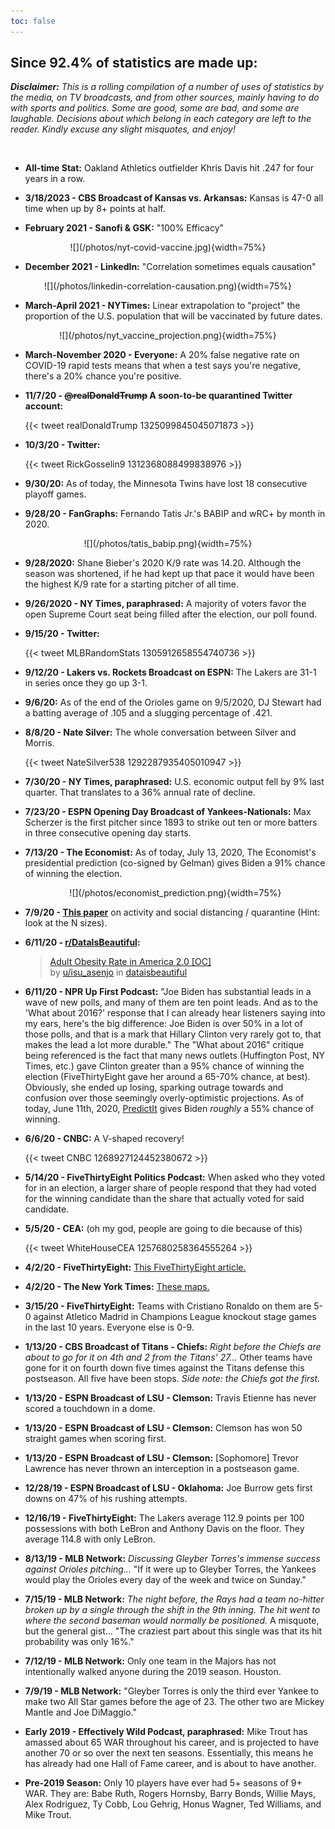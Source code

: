 ```yaml
---
toc: false
---
```


## Since 92.4% of statistics are made up:

_**Disclaimer:** This is a rolling compilation of a number of uses of statistics by the media, on TV broadcasts, and from other sources, mainly having to do with sports and politics. Some are good, some are bad, and some are laughable. Decisions about which belong in each category are left to the reader. Kindly excuse any slight misquotes, and enjoy!_

<br>

- **All-time Stat:** Oakland Athletics outfielder Khris Davis hit .247 for four years in a row.

- **3/18/2023 - CBS Broadcast of Kansas vs. Arkansas:** Kansas is 47-0 all time when up by 8+ points at half.
- **February 2021 - Sanofi & GSK:** "100% Efficacy"  

<p align="center">
![](/photos/nyt-covid-vaccine.jpg){width=75%}
</p>

- **December 2021 - LinkedIn:** "Correlation sometimes equals causation"  

<p align="center">
![](/photos/linkedin-correlation-causation.png){width=75%}
</p>

- **March-April 2021 - NYTimes:** Linear extrapolation to "project" the proportion of the U.S. population that will be vaccinated by future dates.

<p align="center">
![](/photos/nyt_vaccine_projection.png){width=75%}
</p>

- **March-November 2020 - Everyone:** A 20% false negative rate on COVID-19 rapid tests means that when a test says you're negative, there's a 20% chance you're positive.
- **11/7/20 - ~~@realDonaldTrump~~ A soon-to-be quarantined Twitter account:**

  {{< tweet realDonaldTrump 1325099845045071873 >}}

- **10/3/20 - Twitter:**

  {{< tweet RickGosselin9 1312368088499838976 >}}

- **9/30/20:** As of today, the Minnesota Twins have lost 18 consecutive playoff games.
- **9/28/20 - FanGraphs:** Fernando Tatis Jr.'s BABIP and wRC+ by month in 2020.  

<p align="center">
![](/photos/tatis_babip.png){width=75%}
</p>

- **9/28/2020:** Shane Bieber's 2020 K/9 rate was 14.20. Although the season was shortened, if he had kept up that pace it would have been the highest K/9 rate for a starting pitcher of all time.
- **9/26/2020 - NY Times, paraphrased:** A majority of voters favor the open Supreme Court seat being filled after the election, our poll found.
- **9/15/20 - Twitter:**

  {{< tweet MLBRandomStats 1305912658554740736 >}}

- **9/12/20 - Lakers vs. Rockets Broadcast on ESPN:** The Lakers are 31-1 in series once they go up 3-1.
- **9/6/20:** As of the end of the Orioles game on 9/5/2020, DJ Stewart had a batting average of .105 and a slugging percentage of .421.
- **8/8/20 - Nate Silver:** The whole conversation between Silver and Morris.

  {{< tweet NateSilver538 1292287935405010947 >}}

- **7/30/20 - NY Times, paraphrased:** U.S. economic output fell by 9% last quarter. That translates to a 36% annual rate of decline.
- **7/23/20 - ESPN Opening Day Broadcast of Yankees-Nationals:** Max Scherzer is the first pitcher since 1893 to strike out ten or more batters in three consecutive opening day starts.
- **7/13/20 - The Economist:** As of today, July 13, 2020, The Economist's presidential prediction (co-signed by Gelman) gives Biden a 91% chance of winning the election.

  <p align="center">
  ![](/photos/economist_prediction.png){width=75%}
  </p>
  
- **7/9/20 - [This paper](https://bmjopensem.bmj.com/content/6/1/e000850)** on activity and social distancing / quarantine (Hint: look at the N sizes).
- **6/11/20 - [r/DataIsBeautiful](https://reddit.com/r/dataisbeautiful):**
    <blockquote class="reddit-embed-bq" data-embed-height="527">      <a href="https://www.reddit.com/r/dataisbeautiful/comments/h78j5k/adult_obesity_rate_in_america_20_oc/">Adult Obesity Rate in America 2.0 [OC]</a><br> by      <a href="https://www.reddit.com/user/isu_asenjo">u/isu_asenjo</a> in      <a href="https://www.reddit.com/r/dataisbeautiful/">dataisbeautiful</a>    </blockquote><script async="" src="https://embed.reddit.com/widgets.js" charset="UTF-8"></script>

- **6/11/20 - NPR Up First Podcast:** "Joe Biden has substantial leads in a wave of new polls, and many of them are ten point leads. And as to the 'What about 2016?' response that I can already hear listeners saying into my ears, here's the big difference: Joe Biden is over 50% in a lot of those polls, and that is a mark that Hillary Clinton very rarely got to, that makes the lead a lot more durable."
  The "What about 2016" critique being referenced is the fact that many news outlets (Huffington Post, NY Times, etc.) gave Clinton greater than a 95% chance of winning the election (FiveThirtyEight gave her around a 65-70% chance, at best). Obviously, she ended up losing, sparking outrage towards and confusion over those seemingly overly-optimistic projections. As of today, June 11th, 2020, [PredictIt](https://www.predictit.org/markets/detail/3698) gives Biden _roughly_ a 55% chance of winning.
- **6/6/20 - CNBC:** A V-shaped recovery!

  {{< tweet CNBC 1268927124452380672 >}}

- **5/14/20 - FiveThirtyEight Politics Podcast:** When asked who they voted for in an election, a larger share of people respond that they had voted for the winning candidate than the share that actually voted for said candidate.
- **5/5/20 - CEA:** (oh my god, people are going to die because of this)

  {{< tweet WhiteHouseCEA 1257680258364555264 >}}

- **4/2/20 - FiveThirtyEight:** [This FiveThirtyEight article.](https://fivethirtyeight.com/features/best-case-and-worst-case-coronavirus-forecasts-are-very-far-apart/)
- **4/2/20 - The New York Times:** [These maps.](https://www.nytimes.com/interactive/2020/04/02/us/coronavirus-social-distancing.html)
- **3/15/20 - FiveThirtyEight:** Teams with Cristiano Ronaldo on them are 5-0 against Atletico Madrid in Champions League knockout stage games in the last 10 years. Everyone else is 0-9.
- **1/13/20 - CBS Broadcast of Titans - Chiefs:** _Right before the Chiefs are about to go for it on 4th and 2 from the Titans' 27..._ Other teams have gone for it on fourth down five times against the Titans defense this postseason. All five have been stops. _Side note: the Chiefs got the first._
- **1/13/20 - ESPN Broadcast of LSU - Clemson:** Travis Etienne has never scored a touchdown in a dome.
- **1/13/20 - ESPN Broadcast of LSU - Clemson:** Clemson has won 50 straight games when scoring first.
- **1/13/20 - ESPN Broadcast of LSU - Clemson:** \[Sophomore\] Trevor Lawrence has never thrown an interception in a postseason game.
- **12/28/19 - ESPN Broadcast of LSU - Oklahoma:** Joe Burrow gets first downs on 47% of his rushing attempts.
- **12/16/19 - FiveThirtyEight:** The Lakers average 112.9 points per 100 possessions with both LeBron and Anthony Davis on the floor. They average 114.8 with only LeBron.
- **8/13/19 - MLB Network:** _Discussing Gleyber Torres's immense success against Orioles pitching..._ "If it were up to Gleyber Torres, the Yankees would play the Orioles every day of the week and twice on Sunday."
- **7/15/19 - MLB Network:** _The night before, the Rays had a team no-hitter broken up by a single through the shift in the 9th inning. The hit went to where the second baseman would normally be positioned._ A misquote, but the general gist... "The craziest part about this single was that its hit probability was only 16%."
- **7/12/19 - MLB Network:** Only one team in the Majors has not intentionally walked anyone during the 2019 season. Houston.
- **7/9/19 - MLB Network:** "Gleyber Torres is only the third ever Yankee to make two All Star games before the age of 23. The other two are Mickey Mantle and Joe DiMaggio."
- **Early 2019 - Effectively Wild Podcast, paraphrased:** Mike Trout has amassed about 65 WAR throughout his career, and is projected to have another 70 or so over the next ten seasons. Essentially, this means he has already had one Hall of Fame career, and is about to have another.
- **Pre-2019 Season:** Only 10 players have ever had 5+ seasons of 9+ WAR. They are: Babe Ruth, Rogers Hornsby, Barry Bonds, Willie Mays, Alex Rodriguez, Ty Cobb, Lou Gehrig, Honus Wagner, Ted Williams, and Mike Trout.
